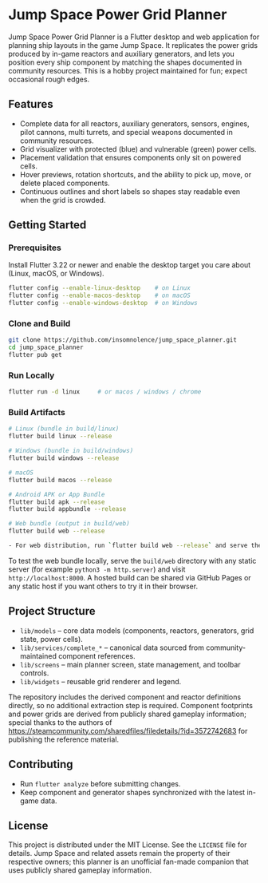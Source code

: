 # Jump Space Power Grid Planner

Jump Space Power Grid Planner is a Flutter desktop and web application for planning ship layouts in the game Jump Space. It replicates the power grids produced by in-game reactors and auxiliary generators, and lets you position every ship component by matching the shapes documented in community resources. This is a hobby project maintained for fun; expect occasional rough edges.  

## Features

- Complete data for all reactors, auxiliary generators, sensors, engines, pilot cannons, multi turrets, and special weapons documented in community resources.
- Grid visualizer with protected (blue) and vulnerable (green) power cells.
- Placement validation that ensures components only sit on powered cells.
- Hover previews, rotation shortcuts, and the ability to pick up, move, or delete placed components.
- Continuous outlines and short labels so shapes stay readable even when the grid is crowded.

## Getting Started

### Prerequisites

Install Flutter 3.22 or newer and enable the desktop target you care about (Linux, macOS, or Windows).

```bash
flutter config --enable-linux-desktop    # on Linux
flutter config --enable-macos-desktop    # on macOS
flutter config --enable-windows-desktop  # on Windows
```

### Clone and Build

```bash
git clone https://github.com/insomnolence/jump_space_planner.git
cd jump_space_planner
flutter pub get
```

### Run Locally

```bash
flutter run -d linux     # or macos / windows / chrome
```

### Build Artifacts

```bash
# Linux (bundle in build/linux)
flutter build linux --release

# Windows (bundle in build/windows)
flutter build windows --release

# macOS
flutter build macos --release

# Android APK or App Bundle
flutter build apk --release
flutter build appbundle --release

# Web bundle (output in build/web)
flutter build web --release

- For web distribution, run `flutter build web --release` and serve the contents of `build/web` from any static host.
```

To test the web bundle locally, serve the `build/web` directory with any static server (for example `python3 -m http.server`) and visit `http://localhost:8000`. A hosted build can be shared via GitHub Pages or any static host if you want others to try it in their browser.

## Project Structure

- `lib/models` – core data models (components, reactors, generators, grid state, power cells).
- `lib/services/complete_*` – canonical data sourced from community-maintained component references.
- `lib/screens` – main planner screen, state management, and toolbar controls.
- `lib/widgets` – reusable grid renderer and legend.

The repository includes the derived component and reactor definitions directly, so no additional extraction step is required. Component footprints and power grids are derived from publicly shared gameplay information; special thanks to the authors of https://steamcommunity.com/sharedfiles/filedetails/?id=3572742683 for publishing the reference material.

## Contributing

- Run `flutter analyze` before submitting changes.
- Keep component and generator shapes synchronized with the latest in-game data.

## License

This project is distributed under the MIT License. See the `LICENSE` file for details. Jump Space and related assets remain the property of their respective owners; this planner is an unofficial fan-made companion that uses publicly shared gameplay information.
